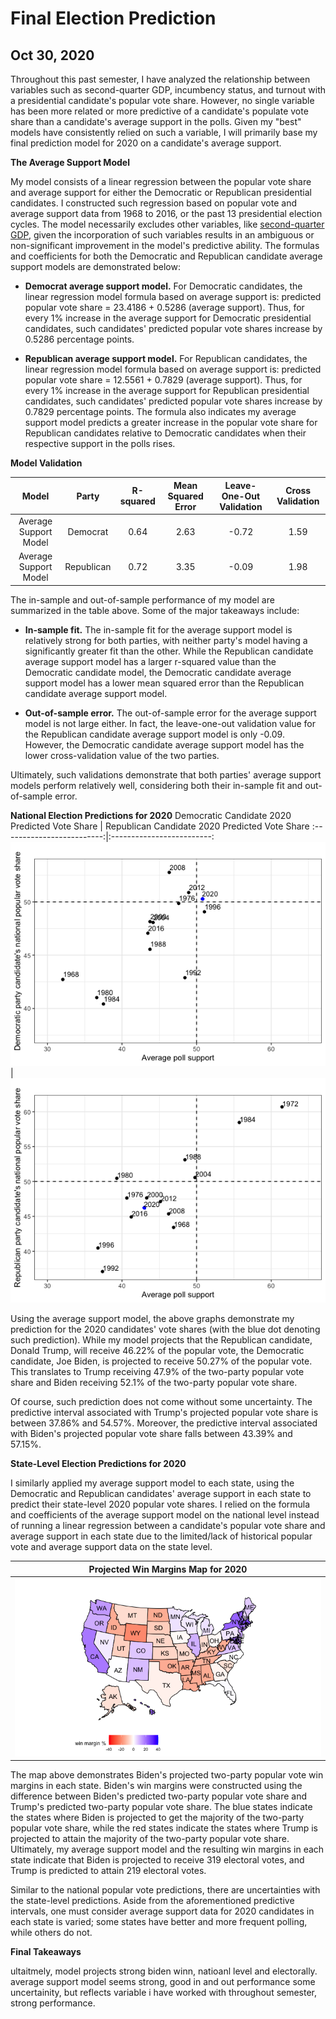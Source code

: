 # Final Election Prediction
## Oct 30, 2020

Throughout this past semester, I have analyzed the relationship between variables such as second-quarter GDP, incumbency status, and turnout with a presidential candidate's popular vote share. However, no single variable has been more related or more predictive of a candidate's populate vote share than a candidate's average support in the polls. Given my "best" models have consistently relied on such a variable, I will primarily base my final prediction model for 2020 on a candidate's average support.  

**The Average Support Model** 

My model consists of a linear regression between the popular vote share and average support for either the Democratic or Republican presidential candidates. I constructed such regression based on popular vote and average support data from 1968 to 2016, or the past 13 presidential election cycles. The model necessarily excludes other variables, like [second-quarter GDP](Third_Blog_Polls.md), given the incorporation of such variables results in an ambiguous or non-significant improvement in the model's predictive ability. The formulas and coefficients for both the Democratic and Republican candidate average support models are demonstrated below: 

* **Democrat average support model.** For Democratic candidates, the linear regression model formula based on average support is: predicted popular vote share = 23.4186 + 0.5286 (average support). Thus, for every 1% increase in the average support for Democratic presidential candidates, such candidates' predicted popular vote shares increase by 0.5286 percentage points. 

* **Republican average support model.** For Republican candidates, the linear regression model formula based on average support is: predicted popular vote share = 12.5561 + 0.7829 (average support). Thus, for every 1% increase in the average support for Republican presidential candidates, such candidates' predicted popular vote shares increase by 0.7829 percentage points. The formula also indicates my average support model predicts a greater increase in the popular vote share for Republican candidates relative to Democratic candidates when their respective support in the polls rises. 

**Model Validation** 

| Model  | Party |  R-squared | Mean Squared Error  | Leave-One-Out Validation  | Cross Validation  |
|:-:|:-:|:-:|:-:|:-:|:-:|
| Average Support Model  | Democrat  |  0.64  | 2.63 | -0.72  | 1.59  |
|  Average Support Model   |  Republican | 0.72  | 3.35  |  -0.09 |  1.98 |

The in-sample and out-of-sample performance of my model are summarized in the table above. Some of the major takeaways include:

* **In-sample fit.** The in-sample fit for the average support model is relatively strong for both parties, with neither party's model having a significantly greater fit than the other. While the Republican candidate average support model has a larger r-squared value than the Democratic candidate model, the Democratic candidate average support model has a lower mean squared error than the Republican candidate average support model. 

* **Out-of-sample error.** The out-of-sample error for the average support model is not large either. In fact, the leave-one-out validation value for the Republican candidate average support model is only -0.09. However, the Democratic candidate average support model has the lower cross-validation value of the two parties. 

Ultimately, such validations demonstrate that both parties' average support models perform relatively well, considering both their in-sample fit and out-of-sample error. 

**National Election Predictions for 2020** 
Democratic Candidate 2020 Predicted Vote Share  |  Republican Candidate 2020 Predicted Vote Share 
:-------------------------:|:-------------------------:
![](Prediction.png)|![](Prediction2.png)

Using the average support model, the above graphs demonstrate my prediction for the 2020 candidates' vote shares (with the blue dot denoting such prediction). While my model projects that the Republican candidate, Donald Trump, will receive 46.22% of the popular vote, the Democratic candidate, Joe Biden, is projected to receive 50.27% of the popular vote. This translates to Trump receiving 47.9% of the two-party popular vote share and Biden receiving 52.1% of the two-party popular vote share.

Of course, such prediction does not come without some uncertainty. The predictive interval associated with Trump's projected popular vote share is between 37.86% and 54.57%. Moreover, the predictive interval associated with Biden's projected popular vote share falls between 43.39% and 57.15%. 

**State-Level Election Predictions for 2020** 

I similarly applied my average support model to each state, using the Democratic and Republican candidates' average support in each state to predict their state-level 2020 popular vote shares. I relied on the formula and coefficients of the average support model on the national level instead of running a linear regression between a candidate's popular vote share and average support in each state due to the limited/lack of historical popular vote and average support data on the state level. 

| Projected Win Margins Map for 2020 |
|:-:|
|![](Predictions4.png)|

The map above demonstrates Biden's projected two-party popular vote win margins in each state. Biden's win margins were constructed using the difference between Biden's predicted two-party popular vote share and Trump's predicted two-party popular vote share. The blue states indicate the states where Biden is projected to get the majority of the two-party popular vote share, while the red states indicate the states where Trump is projected to attain the majority of the two-party popular vote share. Ultimately, my average support model and the resulting win margins in each state indicate that Biden is projected to receive 319 electoral votes, and Trump is predicted to attain 219 electoral votes. 

Similar to the national popular vote predictions, there are uncertainties with the state-level predictions. Aside from the aforementioned predictive intervals, one must consider average support data for 2020 candidates in each state is varied; some states have better and more frequent polling, while others do not. 

**Final Takeaways** 

ultaitmely, model projects strong biden winn, natioanl level and electorally. 
average support model seems strong, good in and out performance
some uncertainity, but reflects variable i have worked with throughout semester, strong performance. 



